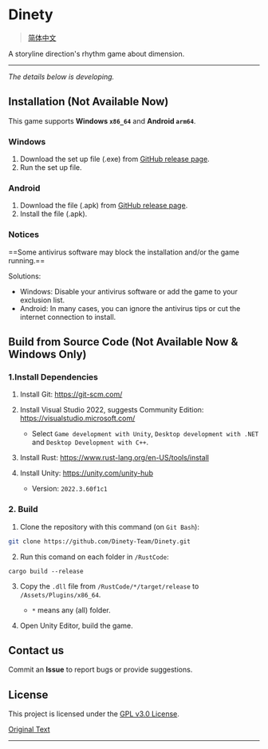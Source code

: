 # Dinety

> [简体中文](./README_zh.md)

A storyline direction's rhythm game about dimension.

---

*The details below is developing.*

## Installation (Not Available Now)

This game supports **Windows `x86_64`** and **Android `arm64`**.

### Windows

1. Download the set up file (.exe) from [GitHub release page](https://github.com/Dinety-Team/Dinety/release).
2. Run the set up file.

### Android

1. Download the file (.apk) from [GitHub release page](https://github.com/Dinety-Team/Dinety/release).
2. Install the file (.apk).

### Notices

==Some antivirus software may block the installation
and/or the game running.==


Solutions:
- Windows: Disable your antivirus software or add the game to your exclusion list.
- Android: In many cases, you can ignore the antivirus tips or cut the internet connection to install. 

## Build from Source Code (Not Available Now & Windows Only)

### 1.Install Dependencies

1. Install Git: <https://git-scm.com/>

2. Install Visual Studio 2022, suggests Community Edition: <https://visualstudio.microsoft.com/>
    - Select `Game development with Unity`, `Desktop development with .NET` and `Desktop Development with C++`.

3. Install Rust: <https://www.rust-lang.org/en-US/tools/install>

4. Install Unity: <https://unity.com/unity-hub>
    - Version: `2022.3.60f1c1`

### 2. Build

1. Clone the repository with this command (on `Git Bash`):
```bash
git clone https://github.com/Dinety-Team/Dinety.git
```

2. Run this comand on each folder in `/RustCode`:
```pwsh
cargo build --release
```

3. Copy the `.dll` file from `/RustCode/*/target/release` to `/Assets/Plugins/x86_64`.
    - `*` means any (all) folder.

4. Open Unity Editor, build the game.

## Contact us

Commit an **Issue** to report bugs or provide suggestions.

## License

This project is licensed under the [GPL v3.0 License](LICENSE.md).

[Original Text](https://www.gnu.org/licenses/gpl-3.0.html#license-text)

---